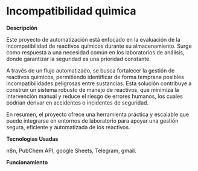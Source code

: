 # Incompatibilidad quìmica

**Descripciòn**

Este proyecto de automatización está enfocado en la evaluación de la incompatibilidad de reactivos químicos durante su almacenamiento. Surge como respuesta a una necesidad común en los laboratorios de análisis, donde garantizar la seguridad es una prioridad constante.

A través de un flujo automatizado, se busca fortalecer la gestión de reactivos químicos, permitiendo identificar de forma temprana posibles incompatibilidades peligrosas entre sustancias. Esta solución contribuye a construir un sistema robusto de manejo de reactivos, que minimiza la intervención manual y reduce el riesgo de errores humanos, los cuales podrían derivar en accidentes o incidentes de seguridad.

En resumen, el proyecto ofrece una herramienta práctica y escalable que puede integrarse en entornos de laboratorio para apoyar una gestión segura, eficiente y automatizada de los reactivos.

**Tecnologias Usadas**

n8n, PubChem API, google Sheets, Telegram, gmail.

**Funcionamiento**



